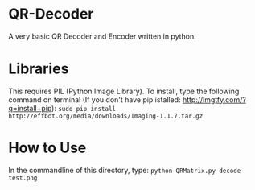# QR-Decoder
A very basic QR Decoder and Encoder written in python. 

# Libraries
This requires PIL (Python Image Library). To install, type the following command on terminal (If you don't have pip istalled: http://lmgtfy.com/?q=install+pip):
```sudo pip install http://effbot.org/media/downloads/Imaging-1.1.7.tar.gz```

# How to Use
In the commandline of this directory, type: ```python QRMatrix.py decode test.png```
